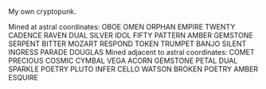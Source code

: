 My own cryptopunk.

Mined at astral coordinates: OBOE OMEN ORPHAN EMPIRE TWENTY CADENCE RAVEN DUAL SILVER IDOL FIFTY PATTERN AMBER GEMSTONE SERPENT BITTER MOZART RESPOND TOKEN TRUMPET BANJO SILENT INGRESS PARADE DOUGLAS
Mined adjacent to astral coordinates: COMET PRECIOUS COSMIC CYMBAL VEGA ACORN GEMSTONE PETAL DUAL SPARKLE POETRY PLUTO INFER CELLO WATSON BROKEN POETRY AMBER ESQUIRE
